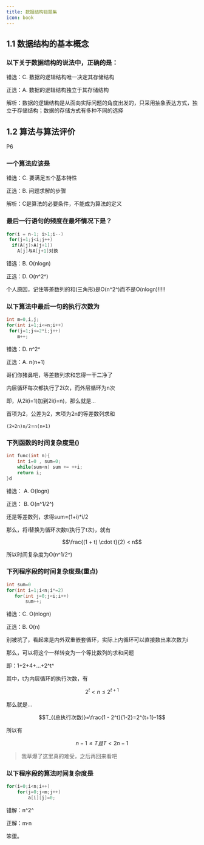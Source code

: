 ```yaml
---
title: 数据结构错题集
icon: book
---
```

## 1.1 数据结构的基本概念
### 以下关于数据结构的说法中，正确的是：

错选：C. 数据的逻辑结构唯一决定其存储结构

正选：A. 数据的逻辑结构独立于其存储结构

解析：数据的逻辑结构是从面向实际问题的角度出发的，只采用抽象表达方式，独立于存储结构；数据的存储方式有多种不同的选择

## 1.2 算法与算法评价

P6

### 一个算法应该是

错选：C. 要满足五个基本特性

正选：B. 问题求解的步骤

解析：C是算法的必要条件，不能成为算法的定义

### 最后一行语句的频度在最坏情况下是？
```c++
for(i = n-1; i>1;i--)
 for(j=1;j<i;j++)
  if(A[j]>A[j+1])
    A[j]与A[j+1]对换
```


错选：B. O(nlogn)

正选：D. O(n^2^)

个人原因，记住等差数列的和(三角形)是O(n^2^)而不是O(nlogn)!!!!!

### 以下算法中最后一句的执行次数为
```c++
int m=0,i,j;
for(int i=1;i<=n;i++)
 for(j=1;j<=2*i;j++)
    m++;
```


错选：D. n^2^

正选：A. n(n+1)

哥们你猪鼻吧，等差数列求和忘得一干二净了

内层循环每次都执行了2i次，而外层循环为n次

即，从2i(i=1)加到2i(i=n)，那么就是...

首项为2，公差为2，末项为2n的等差数列求和

`(2+2n)n/2`=`n(n+1)`

### 下列函数的时间复杂度是()
```c++
int func(int n){
    int i=0 , sum=0;
    while(sum<n) sum += ++i;
    return i;
}d
```

错选： A. O(logn)

正选： B. O(n^1/2^)

还是等差数列，求得sum=(1+i)*i/2

那么，将i替换为循环次数t(执行了t次)，就有

$$\frac{(1 + t) \cdot t}{2} < n$$



所以时间复杂度为O(n^1/2^)

### **下列程序段的时间复杂度是(重点)**
 ```c++
 int sum=0
 for(int i=1;i<n;i*=2)
    for(int j=0;j<i;i++)
        sum++;
 
 ```
 错选：C. O(nlogn)

 正选：B. O(n)

别被坑了，看起来是内外双重嵌套循环，实际上内循环可以直接数出来次数为i

那么，可以将这个一样转变为一个等比数列的求和问题

即：1+2+4+...+2^t^

其中，t为内层循环的执行次数，有

$$2^t<n\leq2^{t+1}$$

那么就是...

$$T_{(总执行次数)}=\frac{1 - 2^t}{1-2}=2^{t+1}-1$$

所以有

$$n-1 \leq T 且 T<2n-1$$

>我草爆了这里真的难受，之后再回来看吧

### 以下程序段的算法时间复杂度是
```c++
for(i=0;i<n;i++)
    for(j=0;j<m;j++)
        a[i][j]=0;
```

错解：n^2^

正解：m·n

笨蛋。




